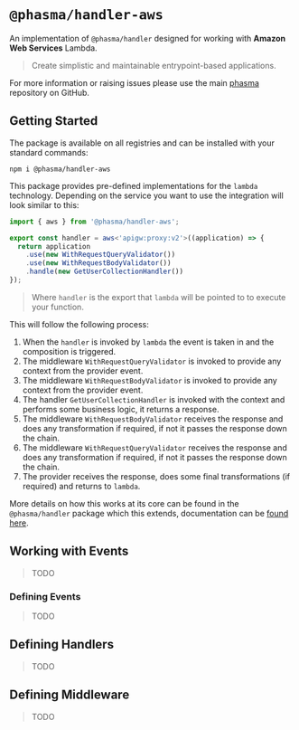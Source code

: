 # `@phasma/handler-aws`

An implementation of `@phasma/handler` designed for working with **Amazon Web Services** Lambda.

> Create simplistic and maintainable entrypoint-based applications.

For more information or raising issues please use the main [phasma](https://github.com/matt-usurp/phasma) repository on GitHub.

## Getting Started

The package is available on all registries and can be installed with your standard commands:

```
npm i @phasma/handler-aws
```

This package provides pre-defined implementations for the `lambda` technology.
Depending on the service you want to use the integration will look similar to this:

```ts
import { aws } from '@phasma/handler-aws';

export const handler = aws<'apigw:proxy:v2'>((application) => {
  return application
    .use(new WithRequestQueryValidator())
    .use(new WithRequestBodyValidator())
    .handle(new GetUserCollectionHandler())
});
```

> Where `handler` is the export that `lambda` will be pointed to to execute your function.

This will follow the following process:

1. When the `handler` is invoked by `lambda` the event is taken in and the composition is triggered.
2. The middleware `WithRequestQueryValidator` is invoked to provide any context from the provider event.
3. The middleware `WithRequestBodyValidator` is invoked to provide any context from the provider event.
4. The handler `GetUserCollectionHandler` is invoked with the context and performs some business logic, it returns a response.
5. The middleware `WithRequestBodyValidator` receives the response and does any transformation if required, if not it passes the response down the chain.
6. The middleware `WithRequestQueryValidator` receives the response and does any transformation if required, if not it passes the response down the chain.
7. The provider receives the response, does some final transformations (if required) and returns to `lambda`.

More details on how this works at its core can be found in the `@phasma/handler` package which this extends, documentation can be [found here](https://github.com/matt-usurp/phasma/tree/main/packages/@phasma/handler).

## Working with Events

> TODO

### Defining Events

> TODO

## Defining Handlers

> TODO

## Defining Middleware

> TODO
